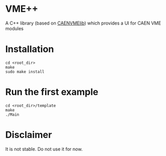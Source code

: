 # VME++
A C++ library (based on [CAENVMElib](https://www.caen.it/products/caenvmelib-library/))
which provides a UI for CAEN VME modules 

# Installation
```
cd <root_dir>
make
sudo make install
```

# Run the first example
```
cd <root_dir>/template
make
./Main
```

# Disclaimer
It is not stable. Do not use it for now.
